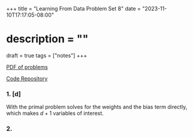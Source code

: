 +++
title = "Learning From Data Problem Set 8"
date = "2023-11-10T17:17:05-08:00"
# description = ""

draft = true
tags = ["notes"]
+++

[PDF of problems](https://work.caltech.edu/homework/hw8.pdf)

[Code Repository](https://github.com/lienzhuzhu/lfd)


<h3>
1. [d]
</h3>

With the primal problem solves for the weights and the bias term directly, which makes $d+1$ variables of interest.


<h3>
2.
</h3>
